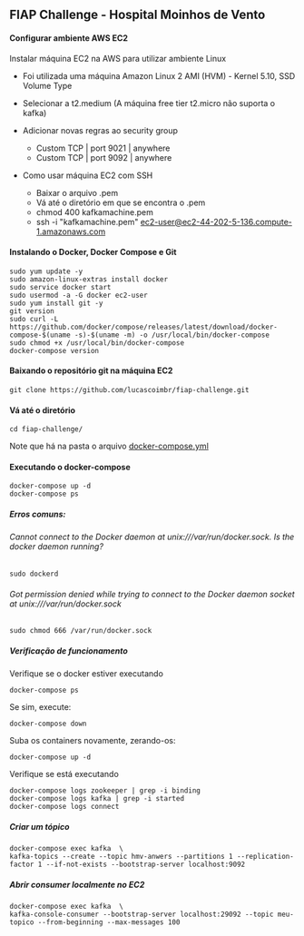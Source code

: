## FIAP Challenge - Hospital Moinhos de Vento

#### Configurar ambiente AWS EC2

Instalar máquina EC2 na AWS para utilizar ambiente Linux
- Foi utilizada uma máquina Amazon Linux 2 AMI (HVM) - Kernel 5.10, SSD Volume Type 
- Selecionar a t2.medium (A máquina free tier t2.micro não suporta o kafka)
- Adicionar novas regras ao security group
    - Custom TCP | port 9021 | anywhere
    - Custom TCP | port 9092 | anywhere

- Como usar máquina EC2 com SSH
    - Baixar o arquivo .pem
    - Vá até o diretório em que se encontra o .pem
    - chmod 400 kafkamachine.pem
    - ssh -i "kafkamachine.pem" ec2-user@ec2-44-202-5-136.compute-1.amazonaws.com


#### Instalando o Docker, Docker Compose e Git

    sudo yum update -y
    sudo amazon-linux-extras install docker
    sudo service docker start
    sudo usermod -a -G docker ec2-user
    sudo yum install git -y
    git version
    sudo curl -L https://github.com/docker/compose/releases/latest/download/docker-compose-$(uname -s)-$(uname -m) -o /usr/local/bin/docker-compose
    sudo chmod +x /usr/local/bin/docker-compose
    docker-compose version

####  Baixando o repositório git na máquina EC2

    git clone https://github.com/lucascoimbr/fiap-challenge.git

#### Vá até o diretório

    cd fiap-challenge/

Note que há na pasta o arquivo [docker-compose.yml](docker-compose.yml)

#### Executando o docker-compose

    docker-compose up -d
    docker-compose ps

##### Erros comuns:

###### Cannot connect to the Docker daemon at unix:///var/run/docker.sock. Is the docker daemon running?

    sudo dockerd

###### Got permission denied while trying to connect to the Docker daemon socket at unix:///var/run/docker.sock

    sudo chmod 666 /var/run/docker.sock

##### Verificação de funcionamento

Verifique se o docker estiver executando

    docker-compose ps

Se sim, execute:

    docker-compose down

Suba os containers novamente, zerando-os:

    docker-compose up -d

Verifique se está executando

    docker-compose logs zookeeper | grep -i binding
    docker-compose logs kafka | grep -i started
    docker-compose logs connect

#####  Criar um tópico 

    docker-compose exec kafka  \
    kafka-topics --create --topic hmv-anwers --partitions 1 --replication-factor 1 --if-not-exists --bootstrap-server localhost:9092

#####  Abrir consumer localmente no EC2

    docker-compose exec kafka  \
    kafka-console-consumer --bootstrap-server localhost:29092 --topic meu-topico --from-beginning --max-messages 100


